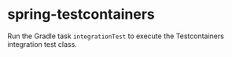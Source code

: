 # spring-testcontainers

Run the Gradle task `integrationTest` to execute the Testcontainers integration test class.
